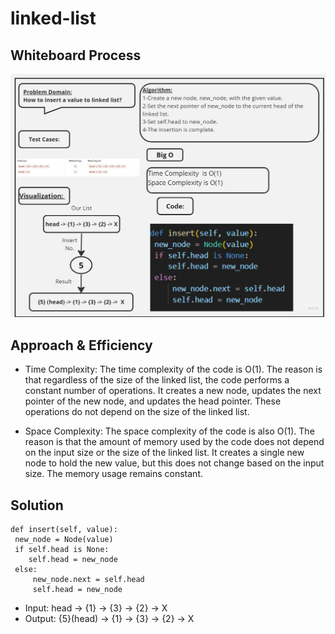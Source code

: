 # linked-list


## Whiteboard Process
![ white board](./assetss/Untitled%20(12).jpg)


## Approach & Efficiency
- Time Complexity:
The time complexity of the code is O(1). The reason is that regardless of the size of the linked list, the code performs a constant number of operations. It creates a new node, updates the next pointer of the new node, and updates the head pointer. These operations do not depend on the size of the linked list.

- Space Complexity:
The space complexity of the code is also O(1). The reason is that the amount of memory used by the code does not depend on the input size or the size of the linked list. It creates a single new node to hold the new value, but this does not change based on the input size. The memory usage remains constant.
## Solution 

 
    def insert(self, value):
     new_node = Node(value)
     if self.head is None: 
        self.head = new_node
     else:
         new_node.next = self.head
         self.head = new_node

- Input:
head -> {1} -> {3} -> {2} -> X
- Output:
 {5}(head) -> {1} -> {3} -> {2} -> X